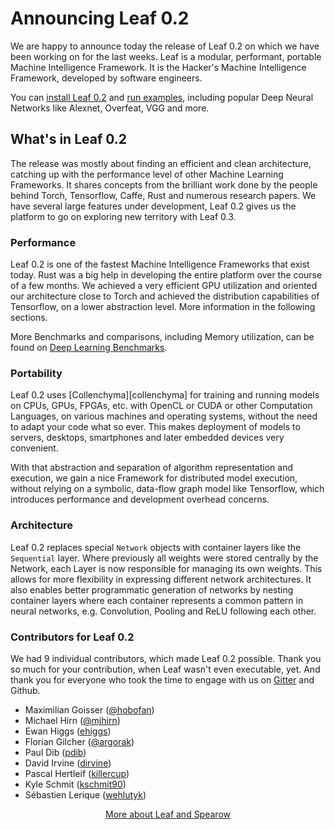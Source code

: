 # Announcing Leaf 0.2

We are happy to announce today the release of Leaf 0.2 on which we have been
working on for the last weeks. Leaf is a modular, performant, portable
Machine Intelligence Framework.
It is the Hacker's Machine Intelligence Framework, developed by software
engineers.

You can [install Leaf 0.2][install] and [run examples][examples], including
popular Deep Neural Networks like Alexnet, Overfeat, VGG and more.

## What's in Leaf 0.2

The release was mostly about finding an efficient and clean architecture,
catching up with the performance level of other Machine Learning Frameworks. It
shares concepts from the brilliant work done by the people behind Torch,
Tensorflow, Caffe, Rust and numerous research papers. We have several large
features under development, Leaf 0.2 gives us the platform to go on exploring
new territory with Leaf 0.3.

### Performance

Leaf 0.2 is one of the fastest Machine Intelligence Frameworks that exist
today. Rust was a big help in developing the entire platform over the course of
a few months. We achieved a very efficient GPU utilization and oriented our
architecture close to Torch and achieved the distribution capabilities of
Tensorflow, on a lower abstraction level. More information in the
following sections. 

More Benchmarks and comparisons, including Memory utilization, can be found on
[Deep Learning Benchmarks][deep-learning-benchmarks-website].

### Portability

Leaf 0.2 uses [Collenchyma][collenchyma] for training and running models on
CPUs, GPUs, FPGAs, etc. with OpenCL or CUDA or other Computation Languages, on
various machines and operating systems, without the need to adapt your code what
so ever. This makes deployment of models to servers, desktops, smartphones and
later embedded devices very convenient.

With that abstraction and separation of algorithm representation and execution,
we gain a nice Framework for distributed model execution, without relying
on a symbolic, data-flow graph model like Tensorflow, which introduces
performance and development overhead concerns.

### Architecture

Leaf 0.2 replaces special `Network` objects with container layers
like the `Sequential` layer. Where previously all weights were stored centrally
by the Network, each Layer is now responsible for managing its own weights.
This allows for more flexibility in expressing different network architectures.
It also enables better programmatic generation of networks by nesting container
layers where each container represents a common pattern in neural networks,
e.g. Convolution, Pooling and ReLU following each other.

### Contributors for Leaf 0.2

We had 9 individual contributors, which made Leaf 0.2 possible. Thank you so
much for your contribution, when Leaf wasn't even executable, yet. And thank you
for everyone who took the time to engage with us on [Gitter][gitter-leaf] and
Github.

* Maximilian Goisser ([@hobofan](https://twitter.com/hobofan))
* Michael Hirn ([@mjhirn](https://twitter.com/mjhirn))
* Ewan Higgs ([ehiggs](https://github.com/ehiggs))
* Florian Gilcher ([@argorak](https://twitter.com/Argorak))
* Paul Dib ([pdib](https://github.com/pdib))
* David Irvine ([dirvine](https://github.com/dirvine))
* Pascal Hertleif ([killercup](https://github.com/killercup))
* Kyle Schmit ([kschmit90](https://github.com/kschmit90))
* Sébastien Lerique ([wehlutyk](https://github.com/wehlutyk))

<div align="center">
  <p>
    <a href="https://spearow.io">More about Leaf and Spearow</a>
  </p>
</div>

[install]: https://github.com/spearow/leaf#getting-started
[examples]: https://github.com/spearow/leaf#examples
[coaster]: https://github.com/spearow/coaster
[deep-learning-benchmarks-website]: http://spearow.io/deep-learning-benchmarks
[gitter-leaf]: https://gitter.im/spearow/leaf
